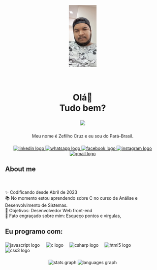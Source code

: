 <div align="center">
  <img height="200" src="./zefilho.jpg"  />
</div>

###

<br clear="both">

<h1 align="center">Olá👋<br>Tudo bem?</h1>

###

<div align="center">
  <img src="https://profile-counter.glitch.me/zefilhocruz22/count.svg?"  />
</div>

###

<p align="center">Meu nome é Zefilho Cruz e eu sou do Pará-Brasil.</p>

###

<div align="center">
    <a href="https://www.linkedin.com/in/zefilho-cruz-b105712b7/">
      <img src="https://raw.githubusercontent.com/maurodesouza/profile-readme-generator/master/src/assets/icons/social/linkedin/default.svg" width="52" height="40" alt="linkedin logo"  />
    </a>
    <a href="https://wa.me/+5594992998543">
        <img src="https://raw.githubusercontent.com/maurodesouza/profile-readme-generator/master/src/assets/icons/social/whatsapp/default.svg" width="52" height="40" alt="whatsapp logo"  />
    </a>
    <a href="https://www.facebook.com/profile.php?id=100084289515550">
        <img src="https://raw.githubusercontent.com/maurodesouza/profile-readme-generator/master/src/assets/icons/social/facebook/default.svg" width="52" height="40" alt="facebook logo"  />
    </a>
    <a href="https://www.instagram.com/zefilho_cruz?fbclid=IwZXh0bgNhZW0CMTAAAR2WxIv2KJMj5NkcI6qaQOhHZ9Clm07G1NMxMtNLGm6_W9UckLRrTQla48s_aem_AcjwMnYjyIbSOy6uMkHULITN06Sgv2xWdi-eNJesjxfW_Y-3fZfK55brx2MCwAsgsc22Ys34YHrx5jSb4rf92IJE">
        <img src="https://raw.githubusercontent.com/maurodesouza/profile-readme-generator/master/src/assets/icons/social/instagram/default.svg" width="52" height="40" alt="instagram logo"  />
    </a>
    <a href="mailto: zefilhog3@gmail.com">
        <img src="https://raw.githubusercontent.com/maurodesouza/profile-readme-generator/master/src/assets/icons/social/gmail/default.svg" width="52" height="40" alt="gmail logo"  />
    </a>
</div>

###

<h2 align="left">About me</h2>

###

<br clear="both">

<p align="left">✨ Codificando desde Abril de 2023<br>📚 No momento estou aprendendo sobre C no curso de Análise e Desenvolvimento de Sistemas.<br>🎯 Objetivos: Desenvolvedor Web front-end<br>🎲 Fato engraçado sobre mim: Esqueço pontos e virgulas,</p>

###

<h2 align="left">Eu programo com:</h2>

###

<div align="left">
  <img src="https://cdn.jsdelivr.net/gh/devicons/devicon/icons/javascript/javascript-original.svg" height="40" alt="javascript logo"  />
  <img width="12" />
  <img src="https://cdn.jsdelivr.net/gh/devicons/devicon/icons/c/c-original.svg" height="40" alt="c logo"  />
  <img width="12" />
  <img src="https://cdn.jsdelivr.net/gh/devicons/devicon/icons/csharp/csharp-original.svg" height="40" alt="csharp logo"  />
  <img width="12" />
  <img src="https://cdn.jsdelivr.net/gh/devicons/devicon/icons/html5/html5-original.svg" height="40" alt="html5 logo"  />
  <img width="12" />
  <img src="https://cdn.jsdelivr.net/gh/devicons/devicon/icons/css3/css3-original.svg" height="40" alt="css3 logo"  />
</div>

###

<div align="center">
  <img src="https://github-readme-stats.vercel.app/api?username=zefilhocruz22&hide_title=false&hide_rank=false&show_icons=true&include_all_commits=true&count_private=true&disable_animations=false&theme=dracula&locale=en&hide_border=false&order=1" height="150" alt="stats graph"  />
  <img src="https://github-readme-stats.vercel.app/api/top-langs?username=zefilhocruz22&locale=en&hide_title=false&layout=compact&card_width=320&langs_count=5&theme=dracula&hide_border=false&order=2" height="150" alt="languages graph"  />
</div>

###



###